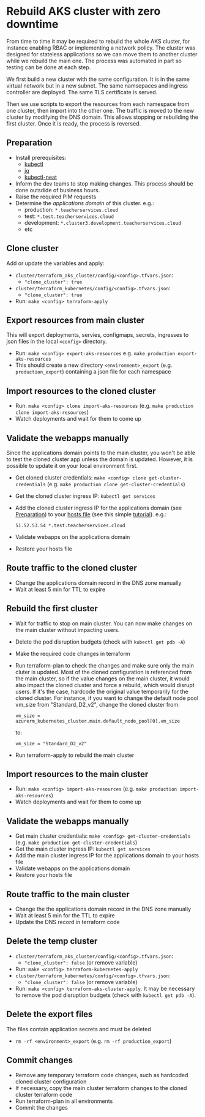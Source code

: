 # Rebuild AKS cluster with zero downtime

From time to time it may be required to rebuild the whole AKS cluster, for instance enabling RBAC or implementing a network policy. The cluster was designed for stateless applications so we can move them to another cluster while we rebuild the main one. The process was automated in part so testing can be done at each step.

We first build a new cluster with the same configuration. It is in the same virtual network but in a new subnet. The same namsepaces and ingress controller are deployed. The same TLS certificate is served.

Then we use scripts to export the resources from each namespace from one cluster, then import into the other one. The traffic is moved to the new cluster by modifying the DNS domain. This allows stopping or rebuilding the first cluster. Once it is ready, the process is reversed.

## Preparation
- Install prerequisites:
    - [kubectl](https://kubernetes.io/docs/tasks/tools/#kubectl)
    - [jq](https://stedolan.github.io/jq/)
    - [kubectl-neat](https://github.com/itaysk/kubectl-neat)
- Inform the dev teams to stop making changes. This process should be done outsdide of business hours.
- Raise the required PIM requests
- Determine the *applications domain* of this cluster. e.g.:
    - production: `*.teacherservices.cloud`
    - test: `*.test.teacherservices.cloud`
    - development: `*.cluster3.development.teacherservices.cloud`
    - etc

## Clone cluster
Add or update the variables and apply:
- `cluster/terraform_aks_cluster/config/<config>.tfvars.json`:
    - `"clone_cluster": true`
- `cluster/terraform_kubernetes/config/<config>.tfvars.json`:
    - `"clone_cluster": true`
- Run: `make <config> terraform-apply`

## Export resources from main cluster
This will export deployments, servies, configmaps, secrets, ingresses to json files in the local `<config>` directory.
- Run: `make <config> export-aks-resources` e.g. `make production export-aks-resources`
- This should create a new directory `<environment>_export` (e.g. `production_export`) containing a json file for each namespace

## Import resources to the cloned cluster
- Run: `make <config> clone import-aks-resources` (e.g. `make production clone import-aks-resources`)
- Watch deployments and wait for them to come up

## Validate the webapps manually
Since the applications domain points to the main cluster, you won't be able to test the cloned cluster app unless the domain is updated. However, it is possible to update it on your local environment first.

- Get cloned cluster credentials: `make <config> clone get-cluster-credentials` (e.g. `make production clone get-cluster-credentials`)
- Get the cloned cluster ingress IP: `kubectl get services`
- Add the cloned cluster ingress IP for the applications domain (see [Preparation](#preparation)) to your [hosts file](https://en.wikipedia.org/wiki/Hosts_(file)) (see this simple [tutorial](https://www.nublue.co.uk/guides/edit-hosts-file/)). e.g.:

    ```
    51.52.53.54 *.test.teacherservices.cloud
    ```
- Validate webapps on the applications domain
- Restore your hosts file

## Route traffic to the cloned cluster
- Change the applications domain record in the DNS zone manually
- Wait at least 5 min for TTL to expire

## Rebuild the first cluster
- Wait for traffic to stop on main cluster. You can now make changes on the main cluster without impacting users.
- Delete the pod disruption budgets (check with `kubectl get pdb -A`)
- Make the required code changes in terraform
- Run terraform-plan to check the changes and make sure only the main cluter is updated. Most of the cloned configuration is referenced from the main cluster, so if the value changes on the main cluster, it would also impact the cloned cluster and force a rebuild, which would disrupt users. If it's the case, hardcode the original value temporarily for the cloned cluster. For instance, if you want to change the default node pool vm_size from "Standard_D2_v2", change the cloned cluster from:

    ```
    vm_size = azurerm_kubernetes_cluster.main.default_node_pool[0].vm_size
    ```

    to:

    ```
    vm_size = "Standard_D2_v2"
    ```
- Run terraform-apply to rebuild the main cluster

## Import resources to the main cluster
- Run: `make <config> import-aks-resources` (e.g. `make production import-aks-resources`)
- Watch deployments and wait for them to come up

## Validate the webapps manually
- Get main cluster credentials: `make <config> get-cluster-credentials` (e.g. `make production get-cluster-credentials`)
- Get the main cluster ingress IP: `kubectl get services`
- Add the main cluster ingress IP for the applications domain to your hosts file
- Validate webapps on the applications domain
- Restore your hosts file

## Route traffic to the main cluster
- Change the the applications domain record in the DNS zone manually
- Wait at least 5 min for the TTL to expire
- Update the DNS record in terraform code

## Delete the temp cluster
- `cluster/terraform_aks_cluster/config/<config>.tfvars.json`:
    - `"clone_cluster": false` (or remove variable)
- Run: `make <config> terraform-kubernetes-apply`
- `cluster/terraform_kubernetes/config/<config>.tfvars.json`:
    - `"clone_cluster": false` (or remove variable)
- Run: `make <config> terraform-aks-cluster-apply`. It may be necessary to remove the pod disruption budgets (check with `kubectl get pdb -A`).

## Delete the export files
The files contain application secrets and must be deleted
- `rm -rf <environment>_export` (e.g. `rm -rf production_export`)

## Commit changes
- Remove any temporary terraform code changes, such as hardcoded cloned cluster configuration
- If necessary, copy the main cluster terraform changes to the cloned cluster terraform code
- Run terraform-plan in all environments
- Commit the changes
